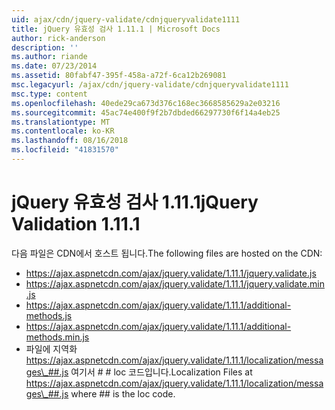 ```yaml
---
uid: ajax/cdn/jquery-validate/cdnjqueryvalidate1111
title: jQuery 유효성 검사 1.11.1 | Microsoft Docs
author: rick-anderson
description: ''
ms.author: riande
ms.date: 07/23/2014
ms.assetid: 80fabf47-395f-458a-a72f-6ca12b269081
msc.legacyurl: /ajax/cdn/jquery-validate/cdnjqueryvalidate1111
msc.type: content
ms.openlocfilehash: 40ede29ca673d376c168ec3668585629a2e03216
ms.sourcegitcommit: 45ac74e400f9f2b7dbded66297730f6f14a4eb25
ms.translationtype: MT
ms.contentlocale: ko-KR
ms.lasthandoff: 08/16/2018
ms.locfileid: "41831570"
---
```

<a name="jquery-validation-1111"></a><span data-ttu-id="1aa85-102">jQuery 유효성 검사 1.11.1</span><span class="sxs-lookup"><span data-stu-id="1aa85-102">jQuery Validation 1.11.1</span></span>
====================
<span data-ttu-id="1aa85-103">다음 파일은 CDN에서 호스트 됩니다.</span><span class="sxs-lookup"><span data-stu-id="1aa85-103">The following files are hosted on the CDN:</span></span>

- https://ajax.aspnetcdn.com/ajax/jquery.validate/1.11.1/jquery.validate.js
- https://ajax.aspnetcdn.com/ajax/jquery.validate/1.11.1/jquery.validate.min.js
- https://ajax.aspnetcdn.com/ajax/jquery.validate/1.11.1/additional-methods.js
- https://ajax.aspnetcdn.com/ajax/jquery.validate/1.11.1/additional-methods.min.js
- <span data-ttu-id="1aa85-104">파일에 지역화 https://ajax.aspnetcdn.com/ajax/jquery.validate/1.11.1/localization/messages\_##.js 여기서 # # loc 코드입니다.</span><span class="sxs-lookup"><span data-stu-id="1aa85-104">Localization Files at https://ajax.aspnetcdn.com/ajax/jquery.validate/1.11.1/localization/messages\_##.js where ## is the loc code.</span></span>
